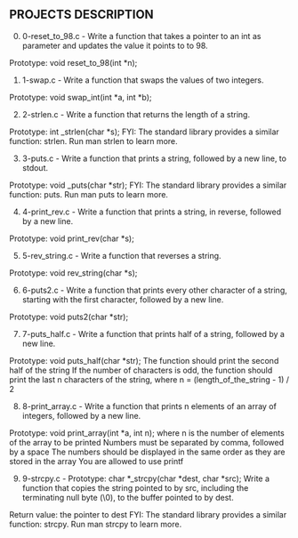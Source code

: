 ## PROJECTS DESCRIPTION

0. 0-reset_to_98.c - Write a function that takes a pointer to an int as parameter and updates the value it points to to 98.

Prototype: void reset_to_98(int *n);

1. 1-swap.c - Write a function that swaps the values of two integers.

Prototype: void swap_int(int *a, int *b);

2. 2-strlen.c - Write a function that returns the length of a string.

Prototype: int _strlen(char *s);
FYI: The standard library provides a similar function: strlen. Run man strlen to learn more.

3. 3-puts.c - Write a function that prints a string, followed by a new line, to stdout.

Prototype: void _puts(char *str);
FYI: The standard library provides a similar function: puts. Run man puts to learn more.

4. 4-print_rev.c - Write a function that prints a string, in reverse, followed by a new line.

Prototype: void print_rev(char *s);

5. 5-rev_string.c - Write a function that reverses a string.

Prototype: void rev_string(char *s);

6. 6-puts2.c - Write a function that prints every other character of a string, starting with the first character, followed by a new line.

Prototype: void puts2(char *str);

7. 7-puts_half.c - Write a function that prints half of a string, followed by a new line.

Prototype: void puts_half(char *str);
The function should print the second half of the string
If the number of characters is odd, the function should print the last n characters of the string, where n = (length_of_the_string - 1) / 2

8. 8-print_array.c - Write a function that prints n elements of an array of integers, followed by a new line.

Prototype: void print_array(int *a, int n);
where n is the number of elements of the array to be printed
Numbers must be separated by comma, followed by a space
The numbers should be displayed in the same order as they are stored in the array
You are allowed to use printf

9. 9-strcpy.c - Prototype: char *_strcpy(char *dest, char *src);
Write a function that copies the string pointed to by src, including the terminating null byte (\0), to the buffer pointed to by dest.

Return value: the pointer to dest
FYI: The standard library provides a similar function: strcpy. Run man strcpy to learn more.